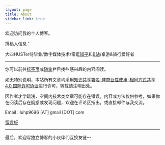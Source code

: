 ```yaml
---
layout: page
title: About
sidebar_link: true
---
```


欢迎访问我的个人博客。

撰稿人信息：

大四HUSTer待毕业/数字媒体技术/常逛[知乎](https://www.zhihu.com/people/lu-hao-peng-26/activities)和[B站](https://space.bilibili.com/13758485/#/)/桌游&骑行爱好者

---

你可以前往[标签页](https://leohope.com/tags/)或[随笔](https://leohope.com/category/#/%E5%86%99%E9%9A%8F%E7%AC%94)栏目找些感兴趣的内容阅读。

如无特别说明，本站所有文章均采用[知识共享署名-非商业性使用-相同方式共享 4.0 国际许可协议](https://creativecommons.org/licenses/by-nc-sa/4.0/)进行许可，转载请注明出处。

因作者才学疏浅，空间内技术类文章可能存在错误，内容或方法仅供参考，如果你在阅读后存在疑惑或发现问题，欢迎在评论区指出，或直接邮件与我交流。

Email :  luhp9696 [AT] gmail [DOT] com

[留言板](http://leohope.com/2016/12/01/Guestbook/)

---



最后，欢迎写独立博客的小伙伴们互换友链～
